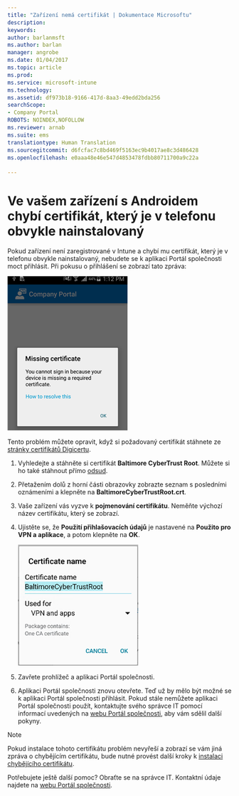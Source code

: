 ```yaml
---
title: "Zařízení nemá certifikát | Dokumentace Microsoftu"
description: 
keywords: 
author: barlanmsft
ms.author: barlan
manager: angrobe
ms.date: 01/04/2017
ms.topic: article
ms.prod: 
ms.service: microsoft-intune
ms.technology: 
ms.assetid: df973b18-9166-417d-8aa3-49edd2bda256
searchScope:
- Company Portal
ROBOTS: NOINDEX,NOFOLLOW
ms.reviewer: arnab
ms.suite: ems
translationtype: Human Translation
ms.sourcegitcommit: d6fcfac7c8bd469f5163ec9b4017ae8c3d486428
ms.openlocfilehash: e0aaa48e46e547d4853478fdbb80711700a9c22a

---
```


# <a name="your-android-device-is-missing-a-certificate-that-usually-comes-installed-on-your-phone"></a>Ve vašem zařízení s Androidem chybí certifikát, který je v telefonu obvykle nainstalovaný

Pokud zařízení není zaregistrované v Intune a chybí mu certifikát, který je v telefonu obvykle nainstalovaný, nebudete se k aplikaci Portál společnosti moct přihlásit. Při pokusu o přihlášení se zobrazí tato zpráva:

![screenshot-error-message-about-missing-certificate](./media/andr-cert_install-1-cert_missing.png)

Tento problém můžete opravit, když si požadovaný certifikát stáhnete ze [stránky certifikátů Digicertu](https://www.digicert.com/digicert-root-certificates.htm).

1. Vyhledejte a stáhněte si certifikát __Baltimore CyberTrust Root__. Můžete si ho také stáhnout přímo [odsud](https://www.digicert.com/CACerts/BaltimoreCyberTrustRoot.crt).

2. Přetažením dolů z horní části obrazovky zobrazte seznam s posledními oznámeními a klepněte na **BaltimoreCyberTrustRoot.crt**.

3. Vaše zařízení vás vyzve k **pojmenování certifikátu**. Neměňte výchozí název certifikátu, který se zobrazí.

4. Ujistěte se, že **Použití přihlašovacích údajů** je nastavené na **Použito pro VPN a aplikace**, a potom klepněte na **OK**.

    ![screenshot-certificate-name-dialog-showing-baltimore-certificate-name](./media/andr-cert_install-2-add_cert_name.png)

5. Zavřete prohlížeč a aplikaci Portál společnosti.

6. Aplikaci Portál společnosti znovu otevřete. Teď už by mělo být možné se k aplikaci Portál společnosti přihlásit. Pokud stále nemůžete aplikaci Portál společnosti použít, kontaktujte svého správce IT pomocí informací uvedených na [webu Portál společnosti](http://portal.manage.microsoft.com), aby vám sdělil další pokyny.

>[!NOTE]
> Pokud instalace tohoto certifikátu problém nevyřeší a zobrazí se vám jiná zpráva o chybějícím certifikátu, bude nutné provést další kroky k [instalaci chybějícího certifikátu](your-device-is-missing-an-IT-required-certificate-android.md).

Potřebujete ještě další pomoc? Obraťte se na správce IT. Kontaktní údaje najdete na [webu Portál společnosti](http://portal.manage.microsoft.com).



<!--HONumber=Jan17_HO1-->


